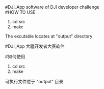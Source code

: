 #DJI_App
software of DJI developer challenge   
#HOW TO USE
   1. cd src
   2. make
   
The excutable locates at "output" directory


#DJI_App
大疆开发者大赛软件

#如何使用
   1. cd src
   2. make
   
可执行文件位于 "output" 目录




